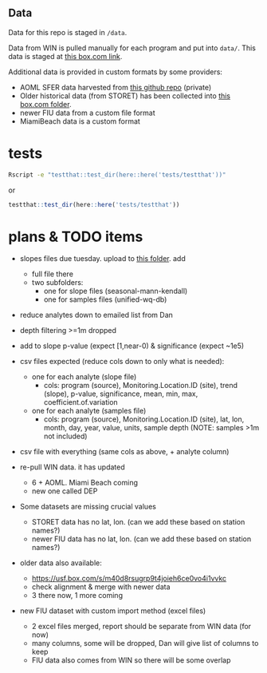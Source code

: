 
## Data
Data for this repo is staged in `/data`.

Data from WIN is pulled manually for each program and put into `data/`.
This data is staged at [this box.com link](https://usf.app.box.com/s/6j6ipvgh1ncu8qcmgw9o0ygxogcg8371).

Additional data is provided in custom formats by some providers:
  * AOML SFER data harvested from [this github repo](https://github.com/Ecosystem-Assessment-Lab/SFER/blob/main/DATA/SFER_data.csv) (private)
  * Older historical data (from STORET) has been collected into [this box.com folder](https://usf.box.com/s/m40d8rsugrp9t4joieh6ce0vo4i1vvkc).
  * newer FIU data from a custom file format
  * MiamiBeach data is a custom format

# tests
```bash
Rscript -e "testthat::test_dir(here::here('tests/testthat'))"
```

or

```R
testthat::test_dir(here::here('tests/testthat'))
```

# plans & TODO items
* slopes files due tuesday. upload to [this folder](https://drive.google.com/drive/u/0/folders/1aJoe4-hS959vFNoU8aN-dyK7KyyjqVSE). add 
  * full file there
  * two subfolders:
    * one for slope files (seasonal-mann-kendall)
    * one for samples files (unified-wq-db)

* reduce analytes down to emailed list from Dan

* depth filtering >=1m dropped

* add to slope p-value (expect [1,near-0) & significance (expect ~1e5)

* csv files expected (reduce cols down to only what is needed):
  * one for each analyte (slope file)
    * cols: program (source), Monitoring.Location.ID (site), trend (slope), p-value, significance, mean, min, max, coefficient.of.variation
  * one for each analyte (samples file)
    * cols: program (source), Monitoring.Location.ID (site), lat, lon, month, day, year, value, units, sample depth (NOTE: samples >1m not included) 
* csv file with everything (same cols as above, + analyte column)

* re-pull WIN data. it has updated
  * 6 + AOML. Miami Beach coming
  * new one called DEP

* Some datasets are missing crucial values
  * STORET data has no lat, lon. (can we add these based on station names?)
  * newer FIU data has no lat, lon. (can we add these based on station names?)

* older data also available:
  * https://usf.box.com/s/m40d8rsugrp9t4joieh6ce0vo4i1vvkc
  * check alignment & merge with newer data
  * 3 there now, 1 more coming

* new FIU dataset with custom import method (excel files)
  * 2 excel files merged, report should be separate from WIN data (for now)
  * many columns, some will be dropped, Dan will give list of columns to keep
  * FIU data also comes from WIN so there will be some overlap

